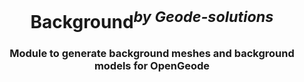 <h1 align="center">Background<sup><i>by Geode-solutions</i></sup></h1>
<h3 align="center">Module to generate background meshes and background models for OpenGeode</h3>
